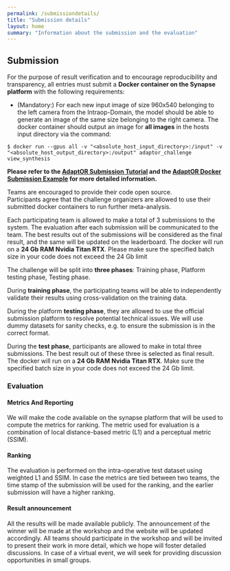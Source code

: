 ```yaml
---
permalink: /submissiondetails/
title: "Submission details"
layout: home
summary: "Information about the submission and the evaluation"
---
```


## <a id="Submission" class="uncolored_link">Submission</a>

For the purpose of result verification and to encourage reproducibility and transparency, all entries must submit a **Docker container on the Synapse platform** with the following requirements:

  - (Mandatory:) For each new input image of size 960x540 belonging to the left camera from the Intraop-Domain, the model should be able to generate an image of the same size belonging to the right camera.
  The docker container should output an image for **all images** in the hosts input directory via the command:
  ```
  $ docker run --gpus all -v "<absolute_host_input_directory>:/input" -v "<absolute_host_output_directory>:/output" adaptor_challenge view_synthesis
  ```

**Please refer to the [AdaptOR Submission Tutorial](https://www.synapse.org/#!Synapse:syn25314439/wiki/610471) and the [AdaptOR  Docker Submission Example](https://github.com/Cardio-AI/adaptor_docker_example) for more detailed information.**

Teams are encouraged to provide their code open source.  
Participants agree that the challenge organizers are allowed to use their submitted docker containers to run further meta-analysis.

Each participating team is allowed to make a total of 3 submissions to the system. The evaluation after each submission will be communicated to the team. 
The best results out of the submissions will be considered as the final result, and the same will be updated on the leaderboard. The docker will run on a **24 Gb RAM Nvidia Titan RTX**. Please make sure the specified batch size in your code does not exceed the 24 Gb limit

The challenge will be split into **three phases**: Training phase, Platform testing phase, Testing phase.

During **training phase**, the participating teams will be able to independently validate their results using cross-validation on the training data.

During the platform **testing phase**, they are allowed to use the official submission platform to resolve potential technical issues. We will use dummy datasets for sanity checks, e.g. to ensure the submission is in the correct format.

During the **test phase**, participants are allowed to make in total three submissions. The best result out of these three is selected as final result. The docker will run on a **24 Gb RAM Nvidia Titan RTX**. Make sure the specified batch size in your code does not exceed the 24 Gb limit.

### <a id="Evaluation" class="uncolored_link">Evaluation</a>

#### <a id="Metrics_And_Reporting" class="uncolored_link">Metrics And Reporting</a>

We will make the code available on the synapse platform that will be used to compute the metrics for ranking.
The metric used for evaluation is a combination of local distance-based metric (L1) and a perceptual metric (SSIM).

#### <a id="Ranking" class="uncolored_link">Ranking</a>

The evaluation is performed on the intra-operative test dataset using weighted L1 and SSIM.
In case the metrics are tied between two teams, the time stamp of the submission will be used for the ranking, and the earlier submission will have a higher ranking.

#### <a id="Result_announcement" class="uncolored_link">Result announcement</a>

All the results will be made available publicly. The announcement of the winner will be made at the workshop and the website will be updated accordingly.
All teams should participate in the workshop and will be invited to present their work in more detail, which we hope will foster detailed discussions. In case of a virtual event, we will seek for providing discussion opportunities in small groups.
